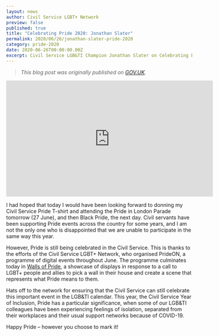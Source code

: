 ```yaml
---
layout: news
author: Civil Service LGBT+ Network 
preview: false
published: true
title: "Celebrating Pride 2020: Jonathan Slater"
permalink: 2020/06/26/jonathan-slater-pride-2020
category: pride-2020
date: 2020-06-26T00:00:00.00Z
excerpt: Civil Service LGB&TI Champion Jonathan Slater on Celebrating Pride 2020.
---
```


> *This blog post was originally published on [GOV.UK](https://civilservice.blog.gov.uk/2020/06/26/celebrating-pride-2020/).* 

<iframe width="560" height="315" src="https://www.youtube.com/embed/fBUgJ-MrxpQ" frameborder="0" allow="accelerometer; autoplay; encrypted-media; gyroscope; picture-in-picture" allowfullscreen></iframe>

I had hoped that today I would have been looking forward to donning my Civil Service Pride T-shirt and attending the Pride in London Parade tomorrow (27 June), and then Black Pride, the next day. Civil servants have been supporting Pride events across the country for some years, and I am not the only one who is disappointed that we are unable to participate in the same way this year.

However, Pride is still being celebrated in the Civil Service. This is thanks to the efforts of the Civil Service LGBT+ Network, who organised PrideON, a programme of digital events throughout June. The programme culminates today in [Walls of Pride](https://www.civilservice.lgbt/event/2020-06-26-walls-of-pride-pride-on/), a showcase of displays in response to a call to LGBT+ people and allies to pick a wall in their house and create a scene that represents what Pride means to them.

Hats off to the network for ensuring that the Civil Service can still celebrate this important event in the LGB&TI calendar. This year, the Civil Service Year of Inclusion, Pride has a particular significance, when some of our LGB&TI colleagues have been experiencing feelings of isolation, separated from their workplaces and their usual support networks because of COVID-19. 

Happy Pride – however you choose to mark it!


